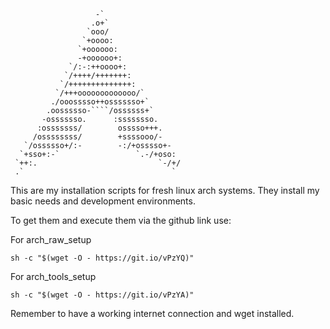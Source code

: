 ```text
                   -`
                  .o+`
                 `ooo/
                `+oooo:
               `+oooooo:
               -+oooooo+:
             `/:-:++oooo+:
            `/++++/+++++++:
           `/++++++++++++++:
          `/+++ooooooooooooo/`
         ./ooosssso++osssssso+`
        .oossssso-````/ossssss+`
       -osssssso.      :ssssssso.
      :osssssss/        osssso+++.
     /ossssssss/        +ssssooo/-
   `/ossssso+/:-        -:/+osssso+-
  `+sso+:-`                 `.-/+oso:
 `++:.                           `-/+/
 .`                                 `
```

This are my installation scripts for fresh linux arch systems. They install my basic needs and development environments.

To get them and execute them via the github link use:

For arch_raw_setup
```shell
sh -c "$(wget -O - https://git.io/vPzYQ)"
```

For arch_tools_setup
```shell
sh -c "$(wget -O - https://git.io/vPzYA)"
```

Remember to have a working internet connection and wget installed.
